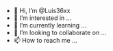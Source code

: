 - 👋 Hi, I’m @Luis36xx
- 👀 I’m interested in ...
- 🌱 I’m currently learning ...
- 💞️ I’m looking to collaborate on ...
- 📫 How to reach me ...

<!---
Luis36xx/Luis36xx is a ✨ special ✨ repository because its `README.md` (this file) appears on your GitHub profile.
You can click the Preview link to take a look at your changes.
--->
